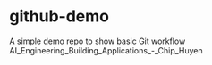 # github-demo
A simple demo repo to show basic Git workflow
AI_Engineering_Building_Applications_-_Chip_Huyen
